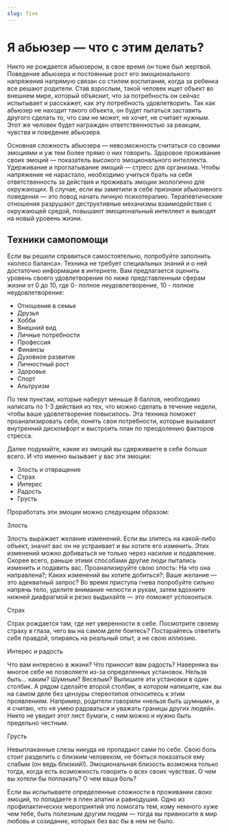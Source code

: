 ```yaml
---
slug: five
---
```

# Я абьюзер — что с этим делать?



Никто не рождается абьюзером, в свое время он тоже был жертвой. Поведение абьюзера и постоянные рост его эмоционального напряжения напрямую связан со стилем воспитания, когда за ребенка все решают родители. Став взрослым, такой человек ищет объект во внешнем мире, который объяснит, что за потребность он сейчас испытывает и расскажет, как эту потребность удовлетворить. Так как абьюзер не находит такого объекта, он будет пытаться заставить другого сделать то, что сам не может, не хочет, не считает нужным. Этот же человек будет награжден ответственностью за реакции, чувства и поведение абьюзера.



Основная сложность абьюзера — невозможность считаться со своими эмоциями и уж тем более прямо о них говорить. Здоровое проживание своих эмоций — показатель высокого эмоционального интеллекта. Удерживание и проглатывание эмоций — стресс для организма. Чтобы напряжение не нарастало, необходимо учиться брать на себя ответственность за действия и проживать эмоции экологично для окружающих. В случае, если вы заметили в себе признаки абьюзивного поведения — это повод начать личную психотерапию. Терапевтические отношения разрушают деструктивные механизмы взаимодействия с окружающей средой, повышают эмоциональный интеллект и выводят на новый уровень жизни. 



## Техники самопомощи

Если вы решили справиться самостоятельно, попробуйте заполнить «колесо баланса». Техника не требует специальных знаний и о ней достаточно информации в интернете. Вам предлагается оценить уровень своего удовлетворения по ниже представленным сферам жизни от 0 до 10, где 0- полное неудовлетворение, 10 - полное неудовлетворение:



* Отношения в семье
* Друзья
* Хобби 
* Внешний вид
* Личные потребности
* Профессия
* Финансы
* Духовное развитие
* Личностный рост
* Здоровье
* Спорт
* Альтруизм



По тем пунктам, которые наберут меньше 8 баллов, необходимо написать по 1-3 действия из тех, что можно сделать в течение недели, чтобы ваше удовлетворение повысилось. Эта техника поможет проанализировать себя, понять свои потребности, которые вызывают внутренний дискомфорт и выстроить план по преодолению факторов стресса.



Далее подумайте, какие из эмоций вы сдерживаете в себе больше всего. И что именно вызывает у вас эти эмоции: 



* Злость и отвращение
* Страх 
* Интерес 
* Радость
* Грусть



Проработать эти эмоции можно следующим образом:



Злость 

Злость выражает желание изменений. Если вы злитесь на какой-либо объект, значит вас он не устраивает и вы хотите его изменить. Этих изменений можно добиваться не только через насилие и подавление. Скорее всего, раньше этими способами другие люди пытались изменить и подавить вас. Проанализируйте свою злость: На что она направлена?; Каких изменений вы хотите добиться?; Ваше желание — это адекватный запрос? Во время приступа гнева попробуйте сильно напрячь тело, уделите внимание челюсти и рукам, затем вдохните нижней диафрагмой и резко выдыхайте — это поможет успокоиться.



Страх 

Страх рождается там, где нет уверенности в себе. Посмотрите своему страху в глаза, чего вы на самом деле боитесь? Постарайтесь ответить себе правдой, опираясь на реальный опыт, а не свою иллюзию.



Интерес и радость

Что вам интересно в жизни? Что приносит вам радость? Наверняка вы многое себе не позволяете из-за определенных установок. Нельзя быть... каким? Шумным? Веселым? Выпишите эти установки в один столбик. А рядом сделайте второй столбик, в котором напишите, как вы на самом деле без цензуры стереотипов относитесь к этим проявлениям. Например, родители говорили «нельзя быть шумным», а я считаю, что «я умею радоваться и уважать границы других людей». Никто не увидит этот лист бумаги, с ним можно и нужно быть предельно честным. 



Грусть

Невыплаканные слезы никуда не пропадают сами по себе. Свою боль стоит разделить с близким человеком, не бояться показаться ему слабым (он ведь близкий!). Эмоциональная близость возможна только тогда, когда есть возможность говорить о всех своих чувствах. О чем вы хотели бы поплакать? О чем ваша боль?



Если вы испытываете определенные сложности в проживании своих эмоций, то попадаете в плен апатии и равнодушия. Одно из профилактических мероприятий это помогать тем, кому немного хуже чем тебе, быть полезным другим людям — тогда вы привносите в мир любовь и созидание, которых без вас бы в нем не было.